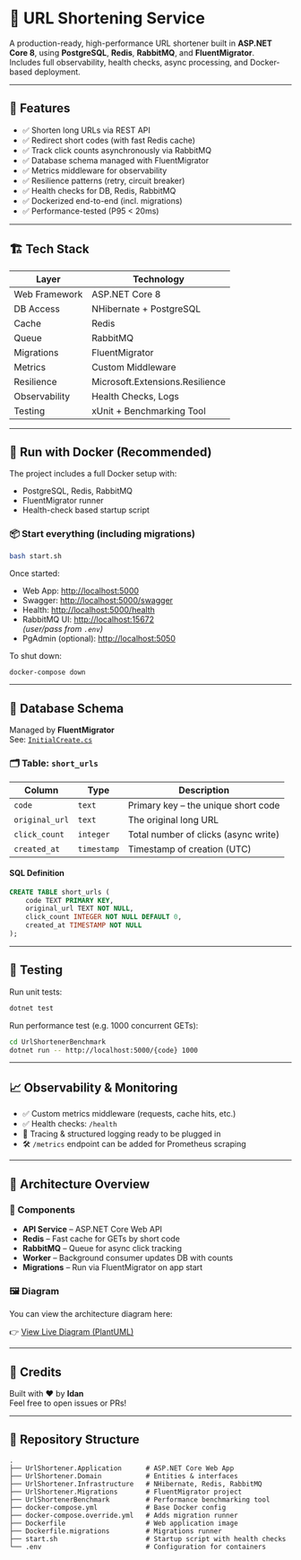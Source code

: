 # 🔗 URL Shortening Service

A production-ready, high-performance URL shortener built in **ASP.NET Core 8**, using **PostgreSQL**, **Redis**, **RabbitMQ**, and **FluentMigrator**.  
Includes full observability, health checks, async processing, and Docker-based deployment.

---

## 🚀 Features

- ✅ Shorten long URLs via REST API
- ✅ Redirect short codes (with fast Redis cache)
- ✅ Track click counts asynchronously via RabbitMQ
- ✅ Database schema managed with FluentMigrator
- ✅ Metrics middleware for observability
- ✅ Resilience patterns (retry, circuit breaker)
- ✅ Health checks for DB, Redis, RabbitMQ
- ✅ Dockerized end-to-end (incl. migrations)
- ✅ Performance-tested (P95 < 20ms)

---

## 🏗️ Tech Stack

| Layer         | Technology                      |
| ------------- | ------------------------------- |
| Web Framework | ASP.NET Core 8                  |
| DB Access     | NHibernate + PostgreSQL         |
| Cache         | Redis                           |
| Queue         | RabbitMQ                        |
| Migrations    | FluentMigrator                  |
| Metrics       | Custom Middleware               |
| Resilience    | Microsoft.Extensions.Resilience |
| Observability | Health Checks, Logs             |
| Testing       | xUnit + Benchmarking Tool       |

---

## 🐳 Run with Docker (Recommended)

The project includes a full Docker setup with:

- PostgreSQL, Redis, RabbitMQ
- FluentMigrator runner
- Health-check based startup script

### 📦 Start everything (including migrations)

```bash
bash start.sh
```

Once started:

- Web App: [http://localhost:5000](http://localhost:5000)
- Swagger: [http://localhost:5000/swagger](http://localhost:5000/swagger)
- Health: [http://localhost:5000/health](http://localhost:5000/health)
- RabbitMQ UI: [http://localhost:15672](http://localhost:15672)  
  _(user/pass from `.env`)_
- PgAdmin (optional): [http://localhost:5050](http://localhost:5050)

To shut down:

```bash
docker-compose down
```

---

## 📄 Database Schema

Managed by **FluentMigrator**  
See: [`InitialCreate.cs`](UrlShortener.Migrations/Migrations/InitialCreate.cs)

### 🗂️ Table: `short_urls`

| Column         | Type        | Description                          |
| -------------- | ----------- | ------------------------------------ |
| `code`         | `text`      | Primary key – the unique short code  |
| `original_url` | `text`      | The original long URL                |
| `click_count`  | `integer`   | Total number of clicks (async write) |
| `created_at`   | `timestamp` | Timestamp of creation (UTC)          |

#### SQL Definition

```sql
CREATE TABLE short_urls (
    code TEXT PRIMARY KEY,
    original_url TEXT NOT NULL,
    click_count INTEGER NOT NULL DEFAULT 0,
    created_at TIMESTAMP NOT NULL
);
```

---

## 🧪 Testing

Run unit tests:

```bash
dotnet test
```

Run performance test (e.g. 1000 concurrent GETs):

```bash
cd UrlShortenerBenchmark
dotnet run -- http://localhost:5000/{code} 1000
```

---

## 📈 Observability & Monitoring

- ✅ Custom metrics middleware (requests, cache hits, etc.)
- ✅ Health checks: `/health`
- 🧭 Tracing & structured logging ready to be plugged in
- 🛠️ `/metrics` endpoint can be added for Prometheus scraping

---

## 🧩 Architecture Overview

### 🎯 Components

- **API Service** – ASP.NET Core Web API
- **Redis** – Fast cache for GETs by short code
- **RabbitMQ** – Queue for async click tracking
- **Worker** – Background consumer updates DB with counts
- **Migrations** – Run via FluentMigrator on app start

### 🖼️ Diagram

You can view the architecture diagram here:

👉 [View Live Diagram (PlantUML)](https://www.plantuml.com/plantuml/png/TLBDKjim4BxhAROvjE40lVVG0LmWcS4qmVHKUb3aRQA9BBchDPaCmxjtxMg8VwOtQRyVxUhRoyYQkAcS-i0xh11gfwrNSMzzhKbNO49L1u-U2puw14B3scyTzYYrDdkznJ51fJhCCcV500fRuWnU5S3FQmg7YFGBT8HqLcyznTLg2VVwY0Jpgs9ryN3p15aWFElafvvWzeDS5ZnJS0vfrjgThXDcWVHY3NQqqtL8oqA9T-YHD0Vg2n8mP1UiEVPPNM4mojB_9XsP6iCDfVbBpNgZew2h47bBMAplE_ctww7_my9kaBncXFcom1XjyBVQSA3ZMITuM8ZWJuEDU3tgpSPolkw0V3rqUiJIHZ79jDbXwlYVHOiCMxwMmvP2uqj8p3ZvUCdKxDVjm_BXiQcGdlry8TDWEN1Fw33UegdhG0mV8G_USY3hjvCNScIo9kQsB1qUDE5iY2zGEzvbEpJxE6ljFy6j2mULzWdEpx_sbW6-mEBfQGLtiagVNqqeyUtPhxuNSekxG8nUzSYYxM_8wTWXtO-9uHtoZKYEL_7epRprF1jH9L3XtMhdDZ8xS6WBynUh9RW9DssO2D828dWyGEixfkPhOHKe0NKvmCqBUlvVcqM_JQL4A-XxC4BeUxoNtxjVUaDO2PPuMMY4D_wjRl7RMGEbyqgYbb1w4Qj9f71nCGffwHd9OCsnoqlrKnPsszEubYQTblErkaHVDfNx2m00)

---

## 🙌 Credits

Built with ❤️ by **Idan**  
Feel free to open issues or PRs!

---

## 📁 Repository Structure

```text
.
├── UrlShortener.Application      # ASP.NET Core Web App
├── UrlShortener.Domain           # Entities & interfaces
├── UrlShortener.Infrastructure   # NHibernate, Redis, RabbitMQ
├── UrlShortener.Migrations       # FluentMigrator project
├── UrlShortenerBenchmark         # Performance benchmarking tool
├── docker-compose.yml            # Base Docker config
├── docker-compose.override.yml   # Adds migration runner
├── Dockerfile                    # Web application image
├── Dockerfile.migrations         # Migrations runner
├── start.sh                      # Startup script with health checks
└── .env                          # Configuration for containers
```
